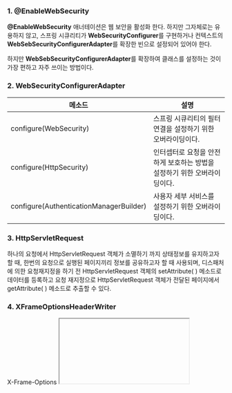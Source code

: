 ### 1. @EnableWebSecurity

**@EnableWebSecurity** 애너테이션은 웹 보안을 활성화 한다. 하지만 그자체로는 유용하지 않고, 스프링 시큐리티가 **WebSecurityConfigurer**를 구현하거나 컨텍스트의 **WebSebSecurityConfigurerAdapter**를 확장한 빈으로 설정되어 있어야 한다.

하지만 **WebSebSecurityConfigurerAdapter**를 확장하여 클래스를 설정하는 것이 가장 편하고 자주 쓰이는 방법이다.



### 2. WebSecurityConfigurerAdapter

| 메소드                                  | 설명                                                         |
| --------------------------------------- | ------------------------------------------------------------ |
| configure(WebSecurity)                  | 스프링 시큐리티의 필터 연결을 설정하기 위한 오버라이딩이다.  |
| configure(HttpSecurity)                 | 인터셉터로 요청을 안전하게 보호하는 방법을 설정하기 위한 오버라이딩이다. |
| configure(AuthenticationManagerBuilder) | 사용자 세부 서비스를 설정하기 위한 오버라이딩이다.           |

### 3. HttpServletRequest

하나의 요청에서 HttpServletRequest 객체가 소멸하기 까지 상태정보를 유지하고자 할 때, 한번의 요청으로 실행된 페이지끼리 정보를 공유하고자 할 때 사용되며, 디스패처에 의한 요청재지정을 하기 전 HttpServletRequest 객체의 setAttribute( ) 메소드로 데이터를 등록하고 요청 재지정으로 HttpServletRequest 객체가 전달된 페이지에서 getAttribute( ) 메소드로 추출할 수 있다.

### 4. XFrameOptionsHeaderWriter

X-Frame-Options <iframe>,  <object>에서 렌더링할 수 있는지 여부를 나타내는데 사용

사이트 내 콘텐츠들이 다른 사이트에 포함되지 않도록 하여 <u>클릭제킹</u> 공격을 막기 위해 이 헤더를 사용한다.

**클릭재킹**(Clickjacking, User Interface redress attack, UI redress attack, UI redressing)은 웹 사용자가 자신이 클릭하고 있다고 인지하는 것과 다른 어떤 것을 클릭하게 속이는 악의적인 기법으로써 잠재적으로 공격자는 비밀 정보를 유출시키거나 그들의 컴퓨터에 대한 제어를 획득할 수 있게 된다. [[1\]](https://ko.wikipedia.org/wiki/%ED%81%B4%EB%A6%AD%EC%9E%AC%ED%82%B9#cite_note-1) [[2\]](https://ko.wikipedia.org/wiki/%ED%81%B4%EB%A6%AD%EC%9E%AC%ED%82%B9#cite_note-2) [[3\]](https://ko.wikipedia.org/wiki/%ED%81%B4%EB%A6%AD%EC%9E%AC%ED%82%B9#cite_note-3) [[4\]](https://ko.wikipedia.org/wiki/%ED%81%B4%EB%A6%AD%EC%9E%AC%ED%82%B9#cite_note-4) 이것은 다양한 웹 브라우저들과 컴퓨팅 플랫폼들에서의 취약점으로서 브라우저 보안 이슈이다. 클릭재킹은 사용자의 인식 없이 실행될 수 있는 임베디드 코드나 스크립트의 형태를 갖는다.

**Syntax**

1. X-Frame-Options: deny
2. X-Frame-Options: sameorigin
3. X-Frame-Options: allow-from https://example.com/

`deny`는 같은 사이트 내에서 frame을 통한 접근도 막습니다.
`sameorigin`를 명시할 경우에는 frame에 포함된 페이지가 페이지를 제공하는 사이트와 동일한할 경우 계속 사용할 수 있습니다.

`allow-from uri`지정된 프레임에만 페이지를 표시

### 5. CharacterEncodingFilter
스프링은 웹 요청과 응답에 대한 인코딩 처리를 위해 CharacterEncodingFilter를 제공합니다.

인코딩 필터의 경우 모든 프로젝트에서 사용가는 공통적인 기능이므로 스프링프레임워크 측에서 번거로움을 피하기 위해 제공하는것 같습니다.

CharacterEncodingFilter 클래스는 Servlet 표준 스펙인 javax.servlet.Filter 인터페이스를 구현한 클래스이기 때문에 기존의 Servlet, JSP 에서 사용하던 필터와 똑같이 사용 가능함

### 6. CsrfFilter

**CSRF(Cross Stie Request Forgery) : 사이트간 요청 위조**

웹 애플리케이션 취약점 중 하나로 사용자가 자신의 의지와 무관하게 공격자가 의도한 행동을 하여 특정 웹페이지를 보안에 취약하게 한다거나 수정, 삭제 등의 작업을 하게 만드는 공격방법을 의미한다 - 나무위키